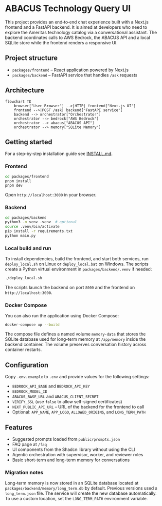 # ABACUS Technology Query UI

This project provides an end‑to‑end chat experience built with a Next.js
frontend and a FastAPI backend.  It is aimed at developers who need to explore
the Ameritas technology catalog via a conversational assistant.  The backend
coordinates calls to AWS Bedrock, the ABACUS API and a local SQLite store while
the frontend renders a responsive UI.

## Project structure

- `packages/frontend` – React application powered by Next.js
- `packages/backend` – FastAPI service that handles `/ask` requests

## Architecture

```mermaid
flowchart TD
    browser["User Browser"] -->|HTTP| frontend["Next.js UI"]
    frontend -->|POST /ask| backend["FastAPI service"]
    backend --> orchestrator["Orchestrator"]
    orchestrator --> bedrock["AWS Bedrock"]
    orchestrator --> abacus["ABACUS API"]
    orchestrator --> memory["SQLite Memory"]
```

## Getting started

For a step‑by‑step installation guide see [INSTALL.md](INSTALL.md).

### Frontend

```bash
cd packages/frontend
pnpm install
pnpm dev
```

Open `http://localhost:3000` in your browser.

### Backend

```bash
cd packages/backend
python3 -m venv .venv  # optional
source .venv/bin/activate
pip install -r requirements.txt
python main.py
```

### Local build and run

To install dependencies, build the frontend, and start both services, run
`deploy_local.sh` on Linux or `deploy_local.bat` on Windows. The scripts
create a Python virtual environment in `packages/backend/.venv` if needed:

```bash
./deploy_local.sh
```

The scripts launch the backend on port `8000` and the frontend on
`http://localhost:3000`.

### Docker Compose

You can also run the application using Docker Compose:

```bash
docker-compose up --build
```

The compose file defines a named volume `memory-data` that stores the
SQLite database used for long-term memory at `/app/memory` inside the
backend container. The volume preserves conversation history across
container restarts.

## Configuration

Copy `.env.example` to `.env` and provide values for the following settings:

- `BEDROCK_API_BASE` and `BEDROCK_API_KEY`
- `BEDROCK_MODEL_ID`
- `ABACUS_BASE_URL` and `ABACUS_CLIENT_SECRET`
- `VERIFY_SSL` (use `false` to allow self-signed certificates)
- `NEXT_PUBLIC_API_URL` – URL of the backend for the frontend to call
- Optional: `APP_NAME`, `APP_LOGO`, `ALLOWED_ORIGINS`, and `LONG_TERM_PATH`

## Features

- Suggested prompts loaded from `public/prompts.json`
- FAQ page at `/faq`
- UI components from the Shadcn library without using the CLI
- Agentic orchestration with supervisor, worker, and reviewer roles
- Basic short-term and long-term memory for conversations

### Migration notes

Long-term memory is now stored in an SQLite database located at
`packages/backend/memory/long_term.db` by default. Previous versions used a
`long_term.json` file. The service will create the new database automatically.
To use a custom location, set the `LONG_TERM_PATH` environment variable.
